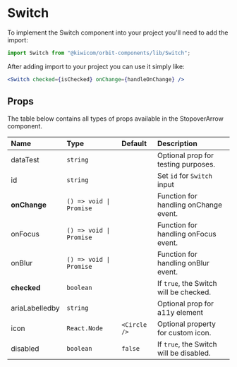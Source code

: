 # Switch

To implement the Switch component into your project you'll need to add the import:

```jsx
import Switch from "@kiwicom/orbit-components/lib/Switch";
```

After adding import to your project you can use it simply like:

```jsx
<Switch checked={isChecked} onChange={handleOnChange} />
```

## Props

The table below contains all types of props available in the StopoverArrow component.

| Name           | Type                    | Default      | Description                             |
| :------------- | :---------------------- | :----------- | :-------------------------------------- |
| dataTest       | `string`                |              | Optional prop for testing purposes.     |
| id             | `string`                |              | Set `id` for `Switch` input             |
| **onChange**   | `() => void \| Promise` |              | Function for handling onChange event.   |
| onFocus        | `() => void \| Promise` |              | Function for handling onFocus event.    |
| onBlur         | `() => void \| Promise` |              | Function for handling onBlur event.     |
| **checked**    | `boolean`               |              | If `true`, the Switch will be checked.  |
| ariaLabelledby | `string`                |              | Optional prop for a11y element          |
| icon           | `React.Node`            | `<Circle />` | Optional property for custom icon.      |
| disabled       | `boolean`               | `false`      | If `true`, the Switch will be disabled. |
